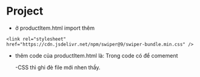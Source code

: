 # Project

- ở productItem.html import thêm 
 <!-- Link Swiper's CSS -->
    <link rel="stylesheet" href="https://cdn.jsdelivr.net/npm/swiper@9/swiper-bundle.min.css" />
- thêm code của productItem.html là:
  Trong code có để comement
  
  -CSS thì ghi đè file mới nhen thầy. 
  
    
